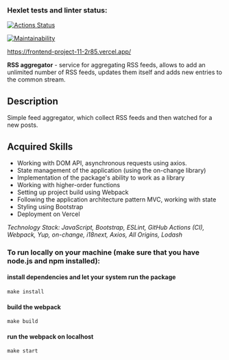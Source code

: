 ### Hexlet tests and linter status:
[![Actions Status](https://github.com/ivansneg2015/frontend-project-11/actions/workflows/hexlet-check.yml/badge.svg)](https://github.com/ivansneg2015/frontend-project-11/actions)

[![Maintainability](https://api.codeclimate.com/v1/badges/47f16555e344757124bf/maintainability)](https://codeclimate.com/github/olya889/frontend-project-11/maintainability)

https://frontend-project-11-2r85.vercel.app/

**RSS aggregator** - service for aggregating RSS feeds, allows to add an unlimited number of RSS feeds, updates them itself and adds new entries to the common stream.
## Description
Simple feed aggregator, which collect RSS feeds and then watched for a new posts.

## Acquired Skills
- Working with DOM API, asynchronous requests using axios.
- State management of the application (using the on-change library)
- Implementation of the package's ability to work as a library
- Working with higher-order functions
- Setting up project build using Webpack
- Following the application architecture pattern MVC, working with state
- Styling using Bootstrap
- Deployment on Vercel

*Technology Stack: JavaScript, Bootstrap, ESLint, GitHub Actions (CI), Webpack, Yup, on-change, i18next, Axios, All Origins, Lodash*

### To run locally on your machine (make sure that you have node.js and npm installed):
#### install dependencies and let your system run the package
`make install`
#### build the webpack
`make build`
#### run the webpack on localhost
`make start`
